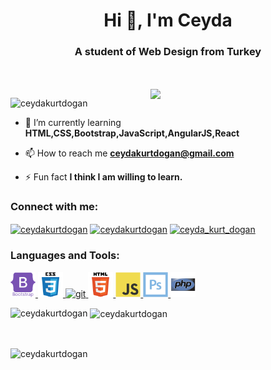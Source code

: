 <h1 align="center" >Hi 👋, I'm Ceyda</h1>
<h3 align="center">A student of Web Design from Turkey</h3>

<br/>
<br/>
<img align="right" width="280" src="https://camo.githubusercontent.com/6f5e3ead776bc722fbfc3da2c8b1454a7a5f27a07b34c0ced075f90a6c25a3be/68747470733a2f2f6d69726f2e6d656469756d2e636f6d2f6d61782f313630302f302a4b32574c4d5445784c79696461374f522e676966">

<p align="left"> <img src="https://komarev.com/ghpvc/?username=ceydakurtdogan&label=Profile%20views&color=0e75b6&style=flat" alt="ceydakurtdogan" /> </p>

- 🌱 I’m currently learning **HTML,CSS,Bootstrap,JavaScript,AngularJS,React**

- 📫 How to reach me **ceydakurtdogan@gmail.com**

- ⚡ Fun fact **I think I am willing to learn.**

<h3 align="left">Connect with me:</h3>
<p align="left">
<a href="https://linkedin.com/in/ceydakurtdogan" target="blank"><img align="center" src="https://raw.githubusercontent.com/rahuldkjain/github-profile-readme-generator/master/src/images/icons/Social/linked-in-alt.svg" alt="ceydakurtdogan" height="30" width="40" /></a>
<a href="https://instagram.com/ceydakurtdogan" target="blank"><img align="center" src="https://raw.githubusercontent.com/rahuldkjain/github-profile-readme-generator/master/src/images/icons/Social/instagram.svg" alt="ceydakurtdogan" height="30" width="40" /></a>
<a href="https://www.hackerrank.com/ceyda_kurt_dogan" target="blank"><img align="center" src="https://raw.githubusercontent.com/rahuldkjain/github-profile-readme-generator/master/src/images/icons/Social/hackerrank.svg" alt="ceyda_kurt_dogan" height="30" width="40" /></a>
</p>

<h3 align="left">Languages and Tools:</h3>
<p align="left"> <a href="https://getbootstrap.com" target="_blank" rel="noreferrer"> <img src="https://raw.githubusercontent.com/devicons/devicon/master/icons/bootstrap/bootstrap-plain-wordmark.svg" alt="bootstrap" width="40" height="40"/> </a> <a href="https://www.w3schools.com/css/" target="_blank" rel="noreferrer"> <img src="https://raw.githubusercontent.com/devicons/devicon/master/icons/css3/css3-original-wordmark.svg" alt="css3" width="40" height="40"/> </a> <a href="https://git-scm.com/" target="_blank" rel="noreferrer"> <img src="https://www.vectorlogo.zone/logos/git-scm/git-scm-icon.svg" alt="git" width="40" height="40"/> </a> <a href="https://www.w3.org/html/" target="_blank" rel="noreferrer"> <img src="https://raw.githubusercontent.com/devicons/devicon/master/icons/html5/html5-original-wordmark.svg" alt="html5" width="40" height="40"/> </a> <a href="https://developer.mozilla.org/en-US/docs/Web/JavaScript" target="_blank" rel="noreferrer"> <img src="https://raw.githubusercontent.com/devicons/devicon/master/icons/javascript/javascript-original.svg" alt="javascript" width="40" height="40"/> </a> <a href="https://www.photoshop.com/en" target="_blank" rel="noreferrer"> <img src="https://raw.githubusercontent.com/devicons/devicon/master/icons/photoshop/photoshop-line.svg" alt="photoshop" width="40" height="40"/> </a> <a href="https://www.php.net" target="_blank" rel="noreferrer"> <img src="https://raw.githubusercontent.com/devicons/devicon/master/icons/php/php-original.svg" alt="php" width="40" height="40"/> </a> </p>

<p><img align="left" src="https://github-readme-stats.vercel.app/api/top-langs?username=ceydakurtdogan&show_icons=true&locale=en&layout=compact" alt="ceydakurtdogan" /></p>

<p>&nbsp;<img align="center" src="https://github-readme-stats.vercel.app/api?username=ceydakurtdogan&show_icons=true&locale=en" alt="ceydakurtdogan" /></p>
<br/>
<p><img align="center" src="https://github-readme-streak-stats.herokuapp.com/?user=ceydakurtdogan&" alt="ceydakurtdogan" /></p>
